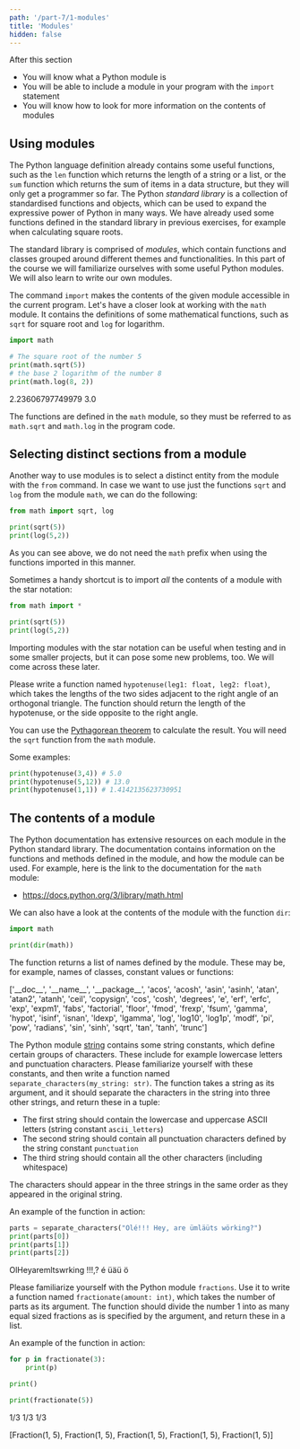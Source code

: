 ```yaml
---
path: '/part-7/1-modules'
title: 'Modules'
hidden: false
---
```


<text-box variant='learningObjectives' name="Learning objectives">

After this section

- You will know what a Python module is
- You will be able to include a module in your program with the `import` statement
- You will know how to look for more information on the contents of modules

</text-box>

## Using modules

The Python language definition already contains some useful functions, such as the `len` function which returns the length of a string or a list, or the `sum` function which returns the sum of items in a data structure, but they will only get a programmer so far. The Python _standard library_ is a collection of standardised functions and objects, which can be used to expand the expressive power of Python in many ways. We have already used some functions defined in the standard library in previous exercises, for example when calculating square roots.

The standard library is comprised of _modules_, which contain functions and classes grouped around different themes and functionalities. In this part of the course we will familiarize ourselves with some useful Python modules. We will also learn to write our own modules.

The command `import` makes the contents of the given module accessible in the current program. Let's have a closer look at working with the `math` module. It contains the definitions of some mathematical functions, such as `sqrt` for square root and `log` for logarithm.


```python
import math

# The square root of the number 5
print(math.sqrt(5))
# the base 2 logarithm of the number 8
print(math.log(8, 2))
```

<sample-output>

2.23606797749979
3.0

</sample-output>

The functions are defined in the `math` module, so they must be referred to as `math.sqrt` and `math.log` in the program code.

## Selecting distinct sections from a module

Another way to use modules is to select a distinct entity from the module with the `from` command. In case we want to use just the functions `sqrt` and `log` from the module `math`, we can do the following:

```python
from math import sqrt, log

print(sqrt(5))
print(log(5,2))
```

As you can see above, we do not need the `math` prefix when using the functions imported in this manner.

Sometimes a handy shortcut is to import _all_ the contents of a module with the star notation:

```python
from math import *

print(sqrt(5))
print(log(5,2))
```

Importing modules with the star notation can be useful when testing and in some smaller projects, but it can pose some new problems, too. We will come across these later.

<programming-exercise name='Hypotenuse' tmcname='part07-01_hypotenuse'>

Please write a function named `hypotenuse(leg1: float, leg2: float)`, which takes the lengths of the two sides adjacent to the right angle of an orthogonal triangle. The function should return the length of the hypotenuse, or the side opposite to the right angle.

You can use the [Pythagorean theorem](https://en.wikipedia.org/wiki/Pythagorean_theorem) to calculate the result. You will need the `sqrt` function from the `math` module.

Some examples:

```python
print(hypotenuse(3,4)) # 5.0
print(hypotenuse(5,12)) # 13.0
print(hypotenuse(1,1)) # 1.4142135623730951
```

</programming-exercise>

## The contents of a module

The Python documentation has extensive resources on each module in the Python standard library. The documentation contains information on the functions and methods defined in the module, and how the module can be used. For example, here is the link to the documentation for the `math` module:

* https://docs.python.org/3/library/math.html

We can also have a look at the contents of the module with the function `dir`:

```python
import math

print(dir(math))
```

The function returns a list of names defined by the module. These may be, for example, names of classes, constant values or functions:

<sample-output>

['\_\_doc\_\_', '\_\_name\_\_', '\_\_package\_\_', 'acos', 'acosh', 'asin', 'asinh', 'atan', 'atan2', 'atanh', 'ceil', 'copysign', 'cos', 'cosh', 'degrees', 'e', 'erf', 'erfc', 'exp', 'expm1', 'fabs', 'factorial', 'floor', 'fmod', 'frexp', 'fsum', 'gamma', 'hypot', 'isinf', 'isnan', 'ldexp', 'lgamma', 'log', 'log10', 'log1p', 'modf', 'pi', 'pow', 'radians', 'sin', 'sinh', 'sqrt', 'tan', 'tanh', 'trunc']

</sample-output>

<programming-exercise name='Special characters' tmcname='part07-02_special_characters'>

The Python module [string](https://docs.python.org/3/library/string.html) contains some string constants, which define certain groups of characters. These include for example lowercase letters and punctuation characters. Please familiarize yourself with these constants, and then write a function named `separate_characters(my_string: str)`. The function takes a string as its argument, and it should separate the characters in the string into three other strings, and return these in a tuple:

* The first string should contain the lowercase and uppercase ASCII letters (string constant `ascii_letters`)
* The second string should contain all punctuation characters defined by the string constant `punctuation`
* The third string should contain all the other characters (including whitespace)

The characters should appear in the three strings in the same order as they appeared in the original string.

An example of the function in action:

```python
parts = separate_characters("Olé!!! Hey, are ümläüts wörking?")
print(parts[0])
print(parts[1])
print(parts[2])
```

<sample-output>

OlHeyaremltswrking
!!!,?
é  üäü ö

</sample-output>

</programming-exercise>

<programming-exercise name='Fractions' tmcname='part07-03_fractions'>

Please familiarize yourself with the Python module `fractions`. Use it to write a function named `fractionate(amount: int)`, which takes the number of parts as its argument. The function should divide the number 1 into as many equal sized fractions as is specified by the argument, and return these in a list.

An example of the function in action:

```python
for p in fractionate(3):
    print(p)

print()

print(fractionate(5))
```

<sample-output>

1/3
1/3
1/3

[Fraction(1, 5), Fraction(1, 5), Fraction(1, 5), Fraction(1, 5), Fraction(1, 5)]

</sample-output>

</programming-exercise>

<!---
<quiz id="94c034a1-3183-5682-acb0-7f126d26ba07"></quiz>
-->
